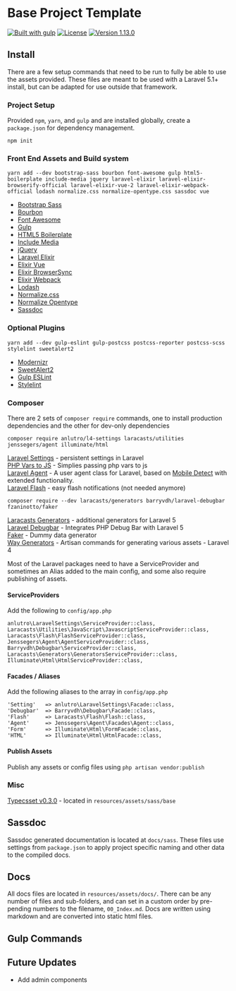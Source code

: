 # Base Project Template

[![Built with gulp](http://b.repl.ca/v1/built_with-gulp_js-CF4646.png)](http://gulpjs.com/)
[![License](http://b.repl.ca/v1/license-MIT-22aacc.png)](http://opensource.org/licenses/MIT)
[![Version 1.13.0](http://b.repl.ca/v1/version-1.13.0-3399dd.png)]()





##  Install
There are a few setup commands that need to be run to fully be able to use the assets provided.  These files are meant to be used with a Laravel 5.1+ install, but can be adapted for use outside that framework.





### Project Setup
Provided `npm`, `yarn`, and `gulp` and are installed globally, create a `package.json` for dependency management.

```
npm init
```




### Front End Assets and Build system
```
yarn add --dev bootstrap-sass bourbon font-awesome gulp html5-boilerplate include-media jquery laravel-elixir laravel-elixir-browserify-official laravel-elixir-vue-2 laravel-elixir-webpack-official lodash normalize.css normalize-opentype.css sassdoc vue
```
* [Bootstrap Sass](https://github.com/twbs/bootstrap-sass)
* [Bourbon](https://github.com/thoughtbot/bourbon)
* [Font Awesome](https://github.com/FortAwesome/Font-Awesome)
* [Gulp](https://github.com/gulpjs/gulp)
* [HTML5 Boilerplate](https://github.com/h5bp/html5-boilerplate)
* [Include Media](https://github.com/eduardoboucas/include-media)
* [jQuery](https://github.com/jquery/jquery)
* [Laravel Elixir](https://github.com/laravel/elixir)
* [Elixir Vue](https://github.com/JeffreyWay/laravel-elixir-vue)
* [Elixir BrowserSync](https://github.com/JeffreyWay/laravel-elixir-browsersync-official)
* [Elixir Webpack](https://github.com/JeffreyWay/laravel-elixir-webpack-official)
* [Lodash](https://github.com/lodash/lodash)
* [Normalize.css](https://github.com/necolas/normalize.css)
* [Normalize Opentype](https://github.com/kennethormandy/normalize-opentype.css)
* [Sassdoc](https://github.com/SassDoc/sassdoc)



###  Optional Plugins
```
yarn add --dev gulp-eslint gulp-postcss postcss-reporter postcss-scss stylelint sweetalert2
```
* [Modernizr](https://github.com/Modernizr/Modernizr)
* [SweetAlert2](https://github.com/limonte/sweetalert2)
* [Gulp ESLint](https://github.com/adametry/gulp-eslint)
* [Stylelint](https://github.com/stylelint/stylelint)





### Composer

There are 2 sets of `composer require` commands, one to install production dependencies and the other for dev-only dependencies

```
composer require anlutro/l4-settings laracasts/utilities jenssegers/agent illuminate/html
```

[Laravel Settings](https://github.com/anlutro/laravel-settings) - persistent settings in Laravel <br>
[PHP Vars to JS](https://github.com/laracasts/PHP-Vars-To-Js-Transformer) - Simplies passing php vars to js <br>
[Laravel Agent](https://github.com/jenssegers/Laravel-Agent) - A user agent class for Laravel, based on [Mobile Detect](https://github.com/serbanghita/Mobile-Detect) with extended functionality. <br>
[Laravel Flash](https://github.com/laracasts/flash) - easy flash notifications (not needed anymore)

```
composer require --dev laracasts/generators barryvdh/laravel-debugbar fzaninotto/faker
```


[Laracasts Generators](https://github.com/laracasts/Laravel-5-Generators-Extended) - additional generators for Laravel 5 <br>
[Laravel Debugbar](https://github.com/barryvdh/laravel-debugbar) - Integrates PHP Debug Bar with Laravel 5 <br>
[Faker](https://github.com/fzaninotto/Faker) - Dummy data generator <br>
[Way Generators](https://github.com/jeffreyway/laravel-4-generators) - Artisan commands for generating various assets - Laravel 4 <br>
    

Most of the Laravel packages need to have a ServiceProvider and sometimes an Alias added to the main config, and some also require publishing of assets.



#### ServiceProviders

Add the following to `config/app.php`

```
anlutro\LaravelSettings\ServiceProvider::class,
Laracasts\Utilities\JavaScript\JavascriptServiceProvider::class,
Laracasts\Flash\FlashServiceProvider::class,
Jenssegers\Agent\AgentServiceProvider::class,
Barryvdh\Debugbar\ServiceProvider::class,
Laracasts\Generators\GeneratorsServiceProvider::class,
Illuminate\Html\HtmlServiceProvider::class,
```


#### Facades / Aliases

Add the following aliases to the array in `config/app.php`

```
'Setting'   => anlutro\LaravelSettings\Facade::class,
'Debugbar'  => Barryvdh\Debugbar\Facade::class,
'Flash'     => Laracasts\Flash\Flash::class,
'Agent'     => Jenssegers\Agent\Facades\Agent::class,
'Form'      => Illuminate\Html\FormFacade::class, 
'HTML'      => Illuminate\Html\HtmlFacade::class,
```


#### Publish Assets

Publish any assets or config files using `php artisan vendor:publish`






###  Misc

[Typecsset v0.3.0](https://github.com/csswizardry/typecsset) - located in `resources/assets/sass/base`<br>





## Sassdoc
Sassdoc generated documentation is located at `docs/sass`.  These files use settings from `package.json` to apply project specific naming and other data to the compiled docs.





##  Docs
All docs files are located in `resources/assets/docs/`.  There can be any number of files and sub-folders, and can set in a custom order by pre-pending numbers to the filename, `00_Index.md`.  Docs are written using markdown and are converted into static html files.





##  Gulp Commands





## Future Updates

* Add admin components